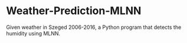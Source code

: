 # Weather-Prediction-MLNN
Given weather in Szeged 2006-2016, a Python program that detects the humidity using MLNN.
